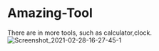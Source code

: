 # Amazing-Tool
There are in more tools, such as calculator,clock.
![Screenshot_2021-02-28-16-27-45-1](https://user-images.githubusercontent.com/77476778/109473629-8d0daa00-7a99-11eb-9dd1-4cfdb512c002.png)
<a href=https://youtube.com/channel/UCWNRCD8AS0MXcW5CrqC3EEQ><Subscribe We>
